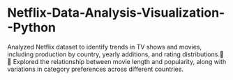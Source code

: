 # Netflix-Data-Analysis-Visualization--Python
Analyzed Netflix dataset to identify trends in TV shows and movies, including production by country, yearly additions, and  rating distributions.   Explored the relationship between movie length and popularity, along with variations in category preferences across  different countries.
